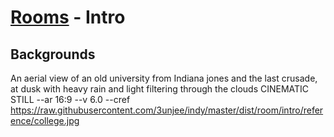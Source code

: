 # [Rooms](../room.md) - Intro

## Backgrounds

An aerial view of an old university from Indiana jones and the last crusade, at dusk with heavy rain and light filtering through the clouds CINEMATIC STILL --ar 16:9 --v 6.0 --cref https://raw.githubusercontent.com/3unjee/indy/master/dist/room/intro/reference/college.jpg
